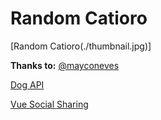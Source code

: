 # Random Catioro

[Random Catioro(./thumbnail.jpg)]

**Thanks to:**
[@mayconeves](https://github.com/mayconeves)

[Dog API](https://dog.ceo/dog-api/)

[Vue Social Sharing](https://github.com/nicolasbeauvais/vue-social-sharing)
